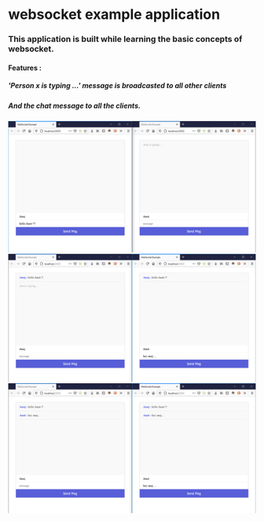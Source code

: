 # websocket example application

### This application is built while learning the basic concepts of websocket.

#### Features : 

##### 'Person x is typing ...' message is broadcasted to all other clients
##### And the chat message to all the clients.

![screenshot 1](./screenshots/1.png)
![screenshot 2](./screenshots/2.png)
![screenshot 3](./screenshots/3.png)
